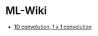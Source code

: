 # ML-Wiki

- [1D convolution, 1 x 1 convolution](https://jordan-kuan.notion.site/1D-Convolution-1-x-1-Convolution-40cd1780b5ea47ff801e8f6aa1e551fe?pvs=4)
